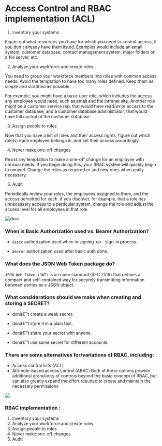 # Access Control and RBAC implementation (ACL)

  
1. Inventory your systems

Figure out what resources you have for which you need to control access, if you don't already have them listed. Examples would include an email system, customer database, contact management system, major folders on a file server, etc. 

2. Analyze your workforce and create roles

You need to group your workforce members into roles with common access needs.  Avoid the temptation to have too many roles defined. Keep them as simple and stratified as possible.

For example, you might have a basic user role, which includes the access any employee would need, such as email and the intranet site. Another role might be a customer service rep, that would have read/write access to the customer database, and a customer database administrator, that would have full control of the customer database. 

3. Assign people to roles

Now that you have a list of roles and their access rights, figure out which role(s) each employee belongs in, and set their access accordingly. 

4. Never make one-off changes

Resist any temptation to make a one-off change for an employee with unusual needs. If you begin doing this, your RBAC system will quickly begin to unravel. Change the roles as required or add new ones when really necessary. 

5. Audit

Periodically review your roles, the employees assigned to them, and the access permitted for each. If you discover, for example, that a role has unnecessary access to a particular system, change the role and adjust the access level for all employees in that role. 

![rbac](https://www.dnsstuff.com/wp-content/uploads/2019/10/role-based-access-control.jpg)


### When is Basic Authorization used vs. Bearer Authorization?

- `Basic` authorization used when in signing-up - sign-in process. 

- `Bearer` authorization used after basic auth done. 

### What does the JSON Web Token package do?

`JSON Web Token (JWT)`  is an open standard (RFC 7519) that defines a compact and self-contained way for securely transmitting information between parties as a JSON object.

### What considerations should we make when creating and storing a SECRET?


- donâ€™t create a weak secret.

-  donâ€™t store it in a plain text.

- donâ€™t share your secret with anyone.

- donâ€™t use same secret for different accounts.




### There are some alternatives for/variations of RBAC, including:
- Access control lists (ACL)  
- Attribute-based access control (ABAC) 
Both of these options provide additional granularity of controls beyond the basic concept of RBAC, but can also greatly expand the effort required to create and maintain the necessary permissions 


![](https://sites.google.com/site/cacsolin/_/rsrc/1261008425131/role-based-access-control/Role%20Based%20Access%20Control.png)
### RBAC implementation : 
1. Inventory your systems
2. Analyze your workforce and create roles
3. Assign people to roles
4. Never make one-off changes
5. Audit
